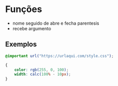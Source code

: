 # Funções

* nome seguido de abre e fecha parentesis
* recebe argumento

## Exemplos

```css
@important url("https://urlaqui.com/style.css");

{
    color: rgb(255, 0, 100);
    width: calc(100% - 10px);
}
```